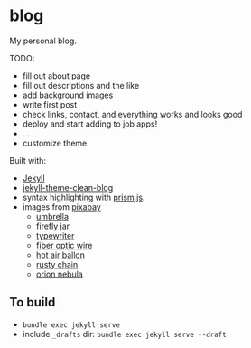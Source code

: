 # blog

My personal blog.

TODO:
- fill out about page
- fill out descriptions and the like
- add background images
- write first post
- check links, contact, and everything works and looks good
- deploy and start adding to job apps!
- ...
- customize theme

Built with:
- [Jekyll](https://jekyllrb.com/)
- [jekyll-theme-clean-blog](https://github.com/StartBootstrap/startbootstrap-clean-blog-jekyll)
- syntax highlighting with [prism.js](https://prismjs.com/index.html).
- images from [pixabay](https://pixabay.com/)
    - [umbrella](https://pixabay.com/photos/umbrella-rainy-weather-background-4692572/)
    - [firefly jar](https://pixabay.com/photos/lights-fireflies-glow-glowworms-5310589/)
    - [typewriter](https://pixabay.com/photos/typewriter-vintage-keyboard-letter-7686633/)
    - [fiber optic wire](https://pixabay.com/photos/fiber-cable-wire-connection-4814456/)
    - [hot air ballon](https://pixabay.com/photos/hot-air-balloon-lake-balloon-sky-736879/)
    - [rusty chain](https://pixabay.com/photos/chain-rust-iron-metal-macro-rusty-566778/)
    - [orion nebula](https://pixabay.com/photos/orion-nebula-emission-nebula-11107/)

## To build
- `bundle exec jekyll serve`
- include `_drafts` dir: `bundle exec jekyll serve --draft`